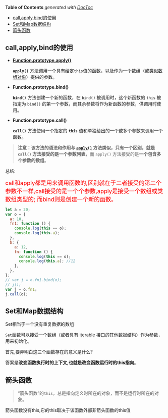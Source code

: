 <!-- START doctoc generated TOC please keep comment here to allow auto update -->
<!-- DON'T EDIT THIS SECTION, INSTEAD RE-RUN doctoc TO UPDATE -->
**Table of Contents**  *generated with [DocToc](https://github.com/thlorenz/doctoc)*

- [call,apply,bind的使用](#callapplybind%E7%9A%84%E4%BD%BF%E7%94%A8)
- [Set和Map数据结构](#set%E5%92%8Cmap%E6%95%B0%E6%8D%AE%E7%BB%93%E6%9E%84)
- [箭头函数](#%E7%AE%AD%E5%A4%B4%E5%87%BD%E6%95%B0)

<!-- END doctoc generated TOC please keep comment here to allow auto update -->

## call,apply,bind的使用

- **[Function.prototype.apply()](https://developer.mozilla.org/zh-CN/docs/Web/JavaScript/Reference/Global_Objects/Function/apply)**

  **`apply()`** 方法调用一个具有给定`this`值的函数，以及作为一个数组（或[类似数组对象](https://developer.mozilla.org/zh-CN/docs/Web/JavaScript/Guide/Indexed_collections#Working_with_array-like_objects)）提供的参数。

- **Function.prototype.bind()**

  **`bind()`** 方法创建一个新的函数，在 `bind()` 被调用时，这个新函数的 `this` 被指定为 `bind()` 的第一个参数，而其余参数将作为新函数的参数，供调用时使用。

- **Function.prototype.call()**

  **`call()`** 方法使用一个指定的 **`this`** 值和单独给出的一个或多个参数来调用一个函数。

> **注意：**该方法的语法和作用与 [`apply()`](https://developer.mozilla.org/zh-CN/docs/Web/JavaScript/Reference/Global_Objects/Function/apply) 方法类似，只有一个区别，就是 `call()` 方法接受的是**一个参数列表**，而 `apply()` 方法接受的是**一个包含多个参数的数组**。

总结:
<div style="color:red;font-size:18px">call和apply都是用来调用函数的,区别就在于二者接受的第二个参数不一样,call接受的是一个个参数,apply是接受一个数组或类数组类型的;
而bind则是创建一个新的函数。</div>



```js
let a = 20;
var o = {
  a: 10,
  fn1: function () {
    console.log(this == o);
    console.log(this.a);
  },
  b: {
    a: 12,
    fn: function () {
      console.log(this == o);
      console.log(this.a); //12
    },
  },
};
// var j = o.fn1.bind(o);
// j();
var j = o.fn1;
j.call(o);
```




## Set和Map数据结构

Set相当于一个没有重复数据的数组

`Set`函数可以接受一个数组（或者具有 iterable 接口的其他数据结构）作为参数，用来初始化。



首先,要弄明白这三个函数存在的意义是什么?

答案是**改变函数执行时的上下文,也就是改变函数运行时的this指向**。

## 箭头函数

> “箭头函数”的`this`，总是指向定义时所在的对象，而不是运行时所在的对象。

箭头函数没有this,它的this取决于该函数外部非箭头函数的this值